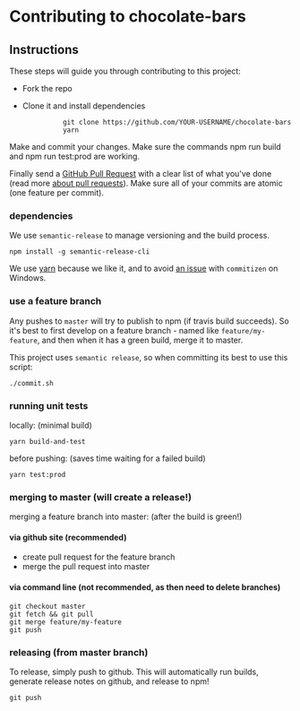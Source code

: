 # Contributing to chocolate-bars

## Instructions

These steps will guide you through contributing to this project:

- Fork the repo
- Clone it and install dependencies

        		git clone https://github.com/YOUR-USERNAME/chocolate-bars
        		yarn

Make and commit your changes. Make sure the commands npm run build and npm run test:prod are working.

Finally send a [GitHub Pull Request](https://github.com/alexjoverm/chocolate-bars/compare?expand=1) with a clear list of what you've done (read more [about pull requests](https://help.github.com/articles/about-pull-requests/)). Make sure all of your commits are atomic (one feature per commit).

### dependencies

We use `semantic-release` to manage versioning and the build process.

```
npm install -g semantic-release-cli
```

We use [yarn](https://yarnpkg.com/lang/en/docs/install) because we like it, and to avoid [an issue](https://github.com/commitizen/cz-cli/issues/10) with `commitizen` on Windows.

### use a feature branch

Any pushes to `master` will try to publish to npm (if travis build succeeds).
So it's best to first develop on a feature branch - named like `feature/my-feature`, and then when it has a green build, merge it to master.

This project uses `semantic release`, so when committing its best to use this script:

`./commit.sh`

### running unit tests

locally: (minimal build)

`yarn build-and-test`

before pushing: (saves time waiting for a failed build)

`yarn test:prod`

### merging to master (will create a release!)

merging a feature branch into master: (after the build is green!)

#### via github site (recommended)

-   create pull request for the feature branch
-   merge the pull request into master

#### via command line (not recommended, as then need to delete branches)

```
git checkout master
git fetch && git pull
git merge feature/my-feature
git push
```

### releasing (from master branch)

To release, simply push to github. This will automatically run builds, generate release notes on github, and release to npm!

`git push`
